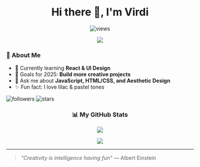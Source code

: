 <!-- HEADER -->
<h1 align="center">Hi there 👋, I'm Virdi</h1>
<p align="center">
  <img src="https://komarev.com/ghpvc/?username=Virdi-27&label=Profile%20views&color=c8a2c8&style=flat" alt="views" />
</p>

<!-- ANIMATED TEXT -->
<p align="center">
  <a href="https://git.io/typing-svg">
    <img src="https://readme-typing-svg.herokuapp.com?size=25&color=C8A2C8&center=true&vCenter=true&width=500&lines=Welcome+to+my+profile+💜;I+love+coding+and+design!;Let's+create+something+beautiful" />
  </a>
</p>

<!-- ABOUT ME -->
### 💜 About Me
- 🌱 Currently learning **React & UI Design**
- 🎯 Goals for 2025: **Build more creative projects**
- 💬 Ask me about **JavaScript, HTML/CSS, and Aesthetic Design**
- ✨ Fun fact: I love lilac & pastel tones

<!-- BADGES -->
![followers](https://img.shields.io/github/followers/Virdi-27?label=Followers&style=flat&color=c8a2c8)
![stars](https://img.shields.io/github/stars/Virdi-27?label=Stars&style=flat&color=d8bfd8)

<!-- STATS -->
<h3 align="center">📊 My GitHub Stats</h3>
<p align="center">
  <img src="https://github-readme-stats.vercel.app/api?username=Virdi-27&show_icons=true&theme=dracula&title_color=c8a2c8&icon_color=c8a2c8&hide_border=true" />
</p>

<!-- TOP LANGS -->
<p align="center">
  <img src="https://github-readme-stats.vercel.app/api/top-langs/?username=Virdi-27&layout=compact&theme=dracula&title_color=c8a2c8&hide_border=true" />
</p>

<!-- QUOTE -->
---
> *"Creativity is intelligence having fun"* — Albert Einstein
